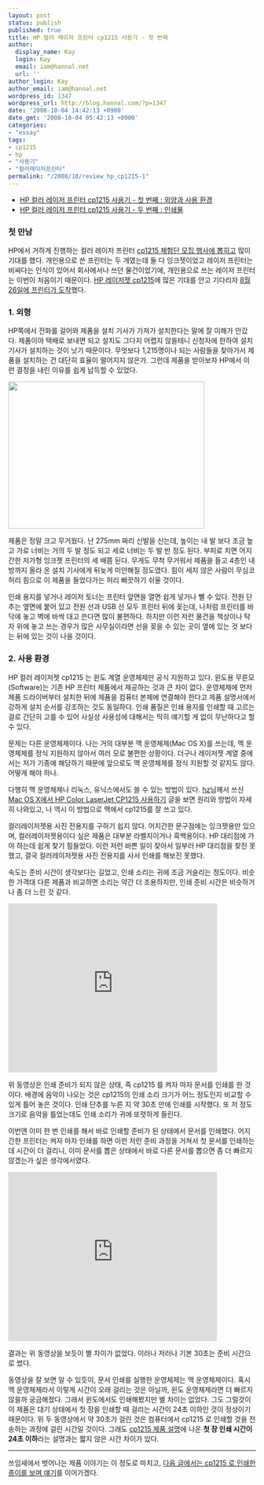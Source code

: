```yaml
---
layout: post
status: publish
published: true
title: HP 컬러 레이저 프린터 cp1215 사용기 - 첫 번째
author:
  display_name: Kay
  login: Kay
  email: iam@hannal.net
  url: ''
author_login: Kay
author_email: iam@hannal.net
wordpress_id: 1347
wordpress_url: http://blog.hannal.com/?p=1347
date: '2008-10-04 14:42:13 +0900'
date_gmt: '2008-10-04 05:42:13 +0900'
categories:
- "essay"
tags:
- cp1215
- hp
- "사용기"
- "컬러레이저프린터"
permalink: "/2008/10/review_hp_cp1215-1"
---
```

<ul>
<li><a href="http://blog.hannal.com/review_hp_cp1215-1/">HP 컬러 레이저 프린터 cp1215 사용기 - 첫 번째 : 외양과 사용 환경</a></li>
<li><a href="http://blog.hannal.com/review_hp_cp1215-2/">HP 컬러 레이저 프린터 cp1215 사용기 - 두 번째 : 인쇄물</a></li>
</ul>
<h3>첫 만남</h3>
<p>HP에서 거하게 진행하는 컬러 레이저 프린터 <a href="http://me2day.net/-_-/2008/08/03#16:12:29">cp1215 체험단 모집 행사에 뽑히고</a> 많이 기대를 했다. 개인용으로 쓴 프린터는 두 개였는데 둘 다 잉크젯이었고 레이저 프린터는 비싸다는 인식이 있어서 회사에서나 쓰던 물건이었기에, 개인용으로 쓰는 레이저 프린터는 이번이 처음이기 때문이다. <a href="http://h10010.www1.hp.com/wwpc/kr/ko/ho/WF06b/18972-18972-3328060-3328070-3328070-3422474-3422477.html?jumpid=reg_R1002_KRKO">HP 레이저젯 cp1215</a>에 많은 기대를 안고 기다리자 <a href="http://me2day.net/-_-/2008/08/26#16:14:03">8월 26일에 프린터가 도착</a>했다.</p>
<h3>1. 외형</h3>
<p>HP쪽에서 전화를 걸어와 제품을 설치 기사가 가져가 설치한다는 말에 잘 이해가 안갔다. 제품이야 택배로 보내면 되고  설치도 그다지 어렵지 않을테니 신청자에 한하여 설치 기사가 설치하는 것이 낫기 때문이다. 무엇보다 1,215명이나 되는 사람들을 찾아가서 제품을 설치하는 건 대단히 효율이 떨어지지 않은가. 그런데 제품을 받아보자 HP에서 이런 결정을 내린 이유를 쉽게 납득할 수 있었다.</p>
<p class="centerphoto"><img class="alignnone size-full wp-image-1348" title="hp cp1215 겉모습" src="http://blog.hannal.com/assets/uploads/2008/10/hp_cp12151.jpg" alt="" width="399" height="299" /></p>
<p>제품은 정말 크고 무거웠다. 난 275mm 짜리 신발을 신는데, 높이는 내 발 보다 조금 높고 가로 너비는 거의 두 발 정도 되고 세로 너비는 두 발 반 정도 된다. 부피로 치면 어지간한 저가형 잉크젯 프린터의 세 배쯤 된다. 무게도 무척 무거워서 제품을 들고 4층인 내 방까지 올라 온 설치 기사에게 뒤늦게 미안해질 정도였다. 힘이 세지 않은 사람이 무심코 허리 힘으로 이 제품을 들었다가는 허리 삐끗하기 쉬울 것이다.</p>
<p>인쇄 용지를 넣거나 레이저 토너는 프린터 앞면을 열면 쉽게 넣거나 뺄 수 있다. 전원 단추는 옆면에 붙어 있고 전원 선과 USB 선 모두 프린터 뒤에 꽂는데, 나처럼 프린터를 바닥에 놓고 벽에 바싹 대고 쓴다면 많이 불편하다. 하지만 이런 저런 물건을 책상이나 탁자 위에 놓고 쓰는 경우가 많은 사무실이라면 선을 꽂을 수 있는 곳이 옆에 있는 것 보다는 뒤에 있는 것이 나을 것이다.</p>
<h3>2. 사용 환경</h3>
<p>HP 컬러 레이저젯 cp1215 는 윈도 계열 운영체제만 공식 지원하고 있다. 윈도용 무른모(Software)는 기존 HP 프린터 제품에서 제공하는 것과 큰 차이 없다. 운영체제에 먼저 제품 드라이버부터 설치한 뒤에 제품을 컴퓨터 본체에 연결해야 한다고 제품 설명서에서 강하게 설치 순서를 강조하는 것도 동일하다. 인쇄 품질은 인쇄 용지를 인쇄할 때 고르는 걸로 간단히 고를 수 있어 사실상 사용성에 대해서는 딱히 얘기할 게 없이 무난하다고 할 수 있다.</p>
<p>문제는 다른 운영체제이다. 나는 거의 대부분 맥 운영체제(Mac OS X)를 쓰는데, 맥 운영체제를 정식 지원하지 않아서 여러 모로 불편한 상황이다. 더구나 레이저젯 계열 중에서는 저가 기종에 해당하기 때문에 앞으로도 맥 운영체제를 정식 지원할 것 같지도 않다. 어떻게 해야 하나.</p>
<p>다행히 맥 운영체제나 리눅스, 유닉스에서도 쓸 수 있는 방법이 있다. <a href="http://www.herzz.com/">hz</a>님께서 쓰신 <a href="http://www.herzz.com/blog/2008/08/28/setting-cp1215-on-a-mac/">Mac OS X에서 HP Color LaserJet CP1215 사용하기</a> 글을 보면 원리와 방법이 자세히 나와있고, 나 역시 이 방법으로 맥에서 cp1215를 잘 쓰고 있다.</p>
<p>컬러레이저젯용 사진 전용지를 구하기 쉽지 않다. 어지간한 문구점에는 잉크젯용만 있으며, 컬러레이저젯용이다 싶은 제품은 대부분 라벨지이거나 흑백용이다. HP 대리점에 가야 하는데 쉽게 찾기 힘들었다. 이런 저런 바쁜 일이 잦아서 일부러 HP 대리점을 찾진 못했고, 결국 컬러레이저젯용 사진 전용지를 사서 인쇄를 해보진 못했다.</p>
<p>속도는 준비 시간이 생각보다는 길었고, 인쇄 소리는 귀에 조금 거슬리는 정도이다. 비슷한 가격대 다른 제품과 비교하면 소리는 약간 더 조용하지만, 인쇄 준비 시간은 비슷하거나 좀 더 느린 것 같다.</p>
<p><object classid="clsid:d27cdb6e-ae6d-11cf-96b8-444553540000" width="425" height="344" codebase="http://download.macromedia.com/pub/shockwave/cabs/flash/swflash.cab#version=6,0,40,0"><param name="allowFullScreen" value="true" /><param name="src" value="http://www.youtube.com/v/l638UPXdDIA&amp;hl=ko&amp;fs=1" /><embed type="application/x-shockwave-flash" width="425" height="344" src="http://www.youtube.com/v/l638UPXdDIA&amp;hl=ko&amp;fs=1" allowfullscreen="true"></embed></object></p>
<p>위 동영상은 인쇄 준비가 되지 않은 상태, 즉 cp1215 를 켜자 마자 문서를 인쇄를 한 것이다. 배경에 음악이 나오는 것은 cp1215의 인쇄 소리 크기가 어느 정도인지 비교할 수 있게 틀어 놓은 것이다. 인쇄 단추를 누른 지 약 30초 만에 인쇄를 시작했다. 또 저 정도 크기로 음악을 틀었는데도 인쇄 소리가 귀에 또렷하게 들린다.</p>
<p>이번엔 이미 한 번 인쇄를 해서 바로 인쇄할 준비가 된 상태에서 문서를 인쇄했다. 어지간한 프린터는 켜자 마자 인쇄를 하면 이런 저런 준비 과정을 거쳐서 첫 문서를 인쇄하는 데 시간이 더 걸리니, 이미 문서를 뽑은 상태에서 바로 다른 문서를 뽑으면 좀 더 빠르지 않겠는가 싶은 생각에서였다.</p>
<p><object classid="clsid:d27cdb6e-ae6d-11cf-96b8-444553540000" width="425" height="344" codebase="http://download.macromedia.com/pub/shockwave/cabs/flash/swflash.cab#version=6,0,40,0"><param name="allowFullScreen" value="true" /><param name="src" value="http://www.youtube.com/v/fR9V3CBFIng&amp;hl=ko&amp;fs=1" /><embed type="application/x-shockwave-flash" width="425" height="344" src="http://www.youtube.com/v/fR9V3CBFIng&amp;hl=ko&amp;fs=1" allowfullscreen="true"></embed></object></p>
<p>결과는 위 동영상을 보듯이 별 차이가 없었다. 이러나 저러나 기본 30초는 준비 시간으로 썼다.</p>
<p>동영상을 잘 보면 알 수 있듯이, 문서 인쇄를 실행한 운영체제는 맥 운영체제이다. 혹시 맥 운영체제라서 이렇게 시간이 오래 걸리는 것은 아닐까, 윈도 운영체제라면 더 빠르지 않을까 궁금해졌다. 그래서 윈도에서도 인쇄해봤지만 별 차이는 없었다. 그도 그럴것이 이 제품은 대기 상태에서 첫 장을 인쇄할 때 걸리는 시간이 24초 이하인 것이 정상이기 때문이다. 위 두 동영상에서 약 30초가 걸린 것은 컴퓨터에서 cp1215 로 인쇄할 것을 전송하는 과정에 걸린 시간일 것이다. 그래도 <a href="http://h10010.www1.hp.com/wwpc/kr/ko/ho/WF06b/18972-18972-3328060-3328070-3328070-3422474-3422477.html?jumpid=reg_R1002_KRKO">cp1215 제품 설명</a>에 나온 <strong>첫 장 인쇄 시간이 24초 이하</strong>라는 설명과는 짧지 않은 시간 차이가 있다.</p>
<hr />쓰임새에서 벗어나는 제품 이야기는 이 정도로 마치고, <a href="http://blog.hannal.com/review_hp_cp1215-2">다음 글에서는 cp1215 로 인쇄한 종이를 보며 얘기</a>를 이어가겠다.</p>
